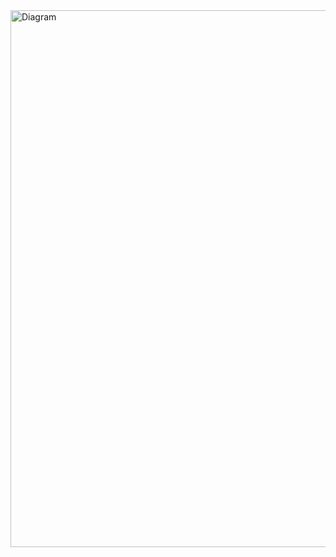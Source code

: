 <img width="859" alt="Diagram" src="https://github.com/user-attachments/assets/1b2ab77e-e7df-4958-a99b-81ac2bcd38ed">
